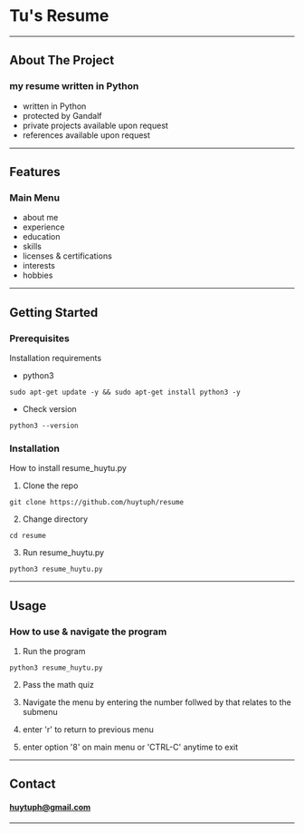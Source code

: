 # Tu's Resume

---

## About The Project
### my resume written in Python
- written in Python
- protected by Gandalf
- private projects available upon request 
- references available upon request

---

## Features
### Main Menu
- about me
- experience
- education
- skills
- licenses & certifications
- interests
- hobbies

---

## Getting Started
### Prerequisites
Installation requirements
- python3

`sudo apt-get update -y && sudo apt-get install python3 -y`

- Check version

`python3 --version`

### Installation
How to install resume_huytu.py
1. Clone the repo

`git clone https://github.com/huytuph/resume`

2. Change directory

`cd resume`

3. Run resume_huytu.py 

`python3 resume_huytu.py`

---

## Usage
### How to use & navigate the program

1. Run the program

`python3 resume_huytu.py`

2. Pass the math quiz

3. Navigate the menu by entering the number follwed by that relates to the submenu

4. enter 'r' to return to previous menu

5. enter option '8' on main menu or 'CTRL-C' anytime to exit

---

## Contact
#### huytuph@gmail.com

---
